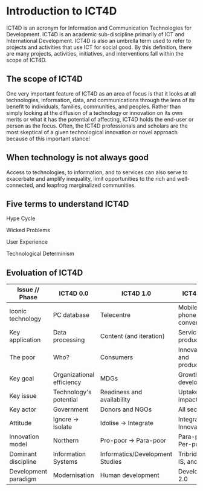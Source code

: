 # Introduction to ICT4D

ICT4D is an acronym for Information and Communication Technologies for Development. ICT4D is an academic sub-discipline primarily of ICT and International Development. ICT4D is also an umbrella term used to refer to projects and activities that use ICT for social good. By this definition, there are many projects, activities, initiatives, and interventions fall within the scope of ICT4D.

## The scope of ICT4D

One very important feature of ICT4D as an area of focus is that it looks at all technologies, information, data, and communications through the lens of its benefit to individuals, families, communities, and peoples. Rather than simply looking at the diffusion of a technology or innovation on its own merits or what it has the potential of affecting, ICT4D holds the end-user or person as the focus. Often, the ICT4D professionals and scholars are the most skeptical of a given technological innovation or novel approach because of this important stance!

## When technology is not always good

Access to technologies, to information, and to services can also serve to exacerbate and amplify inequality, limit opportunities to the rich and well-connected, and leapfrog marginalized communities.


## Five terms to understand ICT4D

Hype Cycle

Wicked Problems

User Experience

Technological Determinism


## Evoluation of ICT4D


| Issue // Phase       | ICT4D 0.0                 | ICT4D 1.0                       | ICT4D 2.0                 | 
|----------------------|---------------------------|---------------------------------|---------------------------| 
| Iconic technology    | PC database               | Telecentre                      | Mobile phone, convergence | 
| Key application      | Data processing           | Content (and iteration)         | Services and production   | 
| The poor             | Who?                      | Consumers                       | Innovators and producers  | 
| Key goal             | Organizational efficiency | MDGs                            | Growth and development    | 
| Key issue            | Technology's potential    | Readiness and availability      | Uptake and impact         | 
| Key actor            | Government                | Donors and NGOs                 | All sectors               | 
| Attitude             | Ignore → Isolate          | Idolise → Integrate             | Integrate → Innovate      | 
| Innovation model     | Northern                  | Pro-poor → Para-poor            | Para-poor → Per-poor      | 
| Dominant discipline  | Information Systems       | Informatics/Development Studies | Tribrid of CS, IS, and DS | 
| Development paradigm | Modernisation             | Human development               | Development 2.0           | 



